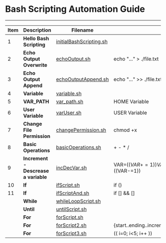 # Bash Scripting Automation Guide
---

| Item | Description | Filename ||
|---|---|---|---|
|1|**Hello Bash Scripting**|[initialBashScripting.sh](initialBashScripting.sh)||
|2|**Echo Output Overwrite**|[echoOutput.sh](echoOutput.sh)|echo "..." > ./file.txt|
|3|**Echo Output Append**|[echoOutputAppend.sh](echoOutputAppend.sh)|echo "..." >> ./file.txt|
|4|**Variable**|[variable.sh](variable.sh)||
|5|**VAR_PATH**|[var_path.sh](var_path.sh)|HOME Variable|
|6|**User Variable**|[varUser.sh](varUser.sh)|USER Variable|
|7|**Change File Permission**|[changePermission.sh](changePermission.sh)|chmod +x|
|8|**Basic Operations**|[basicOperations.sh](basicOperations.sh)|+ - \* /|
|9|**Increment - Descrease a variable**|[incDecVar.sh](incDecVar.sh)|VAR=$((VAR+=1)) VAR=$((VAR-=1))|
|10|**If**|[ifScript.sh](ifScript.sh)|if ()|
|11|**If**|[ifScriptAnd.sh](ifScriptAnd.sh)|if [] && []|
||**While**|[whileLoopScript.sh](whileLoopScript.sh)||
||**Until**|[untilScript.sh](untilScript.sh)||
||**For**|[forScript.sh](forScript.sh)||
||**For**|[forScript2.sh](forScript2.sh)|{start..ending..increment}|
||**For**|[forScript3.sh](forScript3.sh)|(( i=0; i<5; i++ ))|
